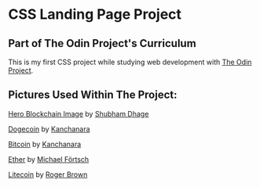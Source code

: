 # CSS Landing Page Project

## Part of The Odin Project's Curriculum

This is my first CSS project while studying web development with [The Odin Project](https://www.theodinproject.com/).

## Pictures Used Within The Project:

[Hero Blockchain Image](https://unsplash.com/photos/T9rKvI3N0NM) by [Shubham Dhage](https://unsplash.com/@theshubhamdhage)

[Dogecoin](https://unsplash.com/photos/sOp4OSP8Erc) by [Kanchanara](https://unsplash.com/@kanchanara)

[Bitcoin](https://unsplash.com/photos/7E3QGntO66M) by [Kanchanara](https://unsplash.com/@kanchanara)

[Ether](https://unsplash.com/photos/FquLC11A1AI) by [Michael Förtsch](https://unsplash.com/@michael_f)

[Litecoin](https://www.pexels.com/photo/close-up-of-lite-coin-5435847/) by [Roger Brown](https://www.pexels.com/@roger-brown-3435524)
